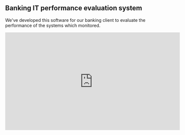 ## Banking IT performance evaluation system

We've developed this software for our banking client to evaluate the performance of the systems which monitored.   
<iframe width="560" height="315" src="https://www.youtube.com/embed/aFarNeANxAM" title="YouTube video player" frameborder="0" allow="accelerometer; autoplay; clipboard-write; encrypted-media; gyroscope; picture-in-picture" allowfullscreen></iframe>
